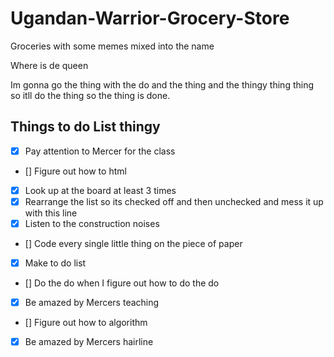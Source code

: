# Ugandan-Warrior-Grocery-Store
Groceries with some memes mixed into the name

Where is de queen

Im gonna go the thing with the do and the thing and the thingy thing thing so itll do the thing so the thing is done.

## Things to do List thingy

- [x] Pay attention to Mercer for the class
- [] Figure out how to html
- [x] Look up at the board at least 3 times
- [x] Rearrange the list so its checked off and then unchecked and mess it up with this line
- [x] Listen to the construction noises
- [] Code every single little thing on the piece of paper
- [x] Make to do list
- [] Do the do when I figure out how to do the do
- [x] Be amazed by Mercers teaching
- [] Figure out how to algorithm
- [x] Be amazed by Mercers hairline
